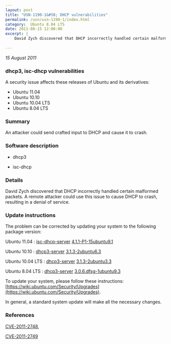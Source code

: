 ```yaml
---
layout: post
title: "USN-1190-1&#58; DHCP vulnerabilities"
permalink: /usn/usn-1190-1/index.html
category:  Ubuntu 8.04 LTS
date: 2011-08-15 12:00:00
excerpt: |
    David Zych discovered that DHCP incorrectly handled certain malformed packets. A remote attacker could use this issue to cause DHCP to crash, resulting in a denial of service. 
    
--- 
```

 
 

*15 August 2011*

### dhcp3, isc-dhcp vulnerabilities

A security issue affects these releases of Ubuntu and its derivatives:

* Ubuntu 11.04
* Ubuntu 10.10
* Ubuntu 10.04 LTS
* Ubuntu 8.04 LTS

### Summary

An attacker could send crafted input to DHCP and cause it to crash. 

### Software description

* dhcp3 

* isc-dhcp 

### Details

David Zych discovered that DHCP incorrectly handled certain malformed packets. A remote attacker could use this issue to cause DHCP to crash, resulting in a denial of service. 

### Update instructions

The problem can be corrected by updating your system to the following package version:

Ubuntu 11.04
 : [isc-dhcp-server](https://launchpad.net/ubuntu/+source/isc-dhcp) <span> [4.1.1-P1-15ubuntu9.1](https://launchpad.net/ubuntu/+source/isc-dhcp/4.1.1-P1-15ubuntu9.1) </span> 

Ubuntu 10.10
 : [dhcp3-server](https://launchpad.net/ubuntu/+source/dhcp3) <span> [3.1.3-2ubuntu6.3](https://launchpad.net/ubuntu/+source/dhcp3/3.1.3-2ubuntu6.3) </span> 

Ubuntu 10.04 LTS
 : [dhcp3-server](https://launchpad.net/ubuntu/+source/dhcp3) <span> [3.1.3-2ubuntu3.3](https://launchpad.net/ubuntu/+source/dhcp3/3.1.3-2ubuntu3.3) </span> 

Ubuntu 8.04 LTS
 : [dhcp3-server](https://launchpad.net/ubuntu/+source/dhcp3) <span> [3.0.6.dfsg-1ubuntu9.3](https://launchpad.net/ubuntu/+source/dhcp3/3.0.6.dfsg-1ubuntu9.3) </span> 

To update your system, please follow these instructions: [https://wiki.ubuntu.com/Security/Upgrades](https://wiki.ubuntu.com/Security/Upgrades).

In general, a standard system update will make all the necessary changes. 

### References

 
 [CVE-2011-2748](http://people.ubuntu.com/~ubuntu-security/cve/CVE-2011-2748), 

 [CVE-2011-2749](http://people.ubuntu.com/~ubuntu-security/cve/CVE-2011-2749)
 

